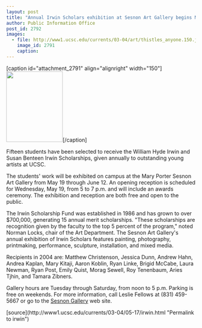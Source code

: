 ```yaml
---
layout: post
title: "Annual Irwin Scholars exhibition at Sesnon Art Gallery begins May 19"
author: Public Information Office
post_id: 2792
images:
  - file: http://www1.ucsc.edu/currents/03-04/art/thistles_anyone.150.jpg
    image_id: 2791
    caption: 
---
```


[caption id="attachment_2791" align="alignright" width="150"]<a href="http://localhost/mysite/wp-content/uploads/2004/05/thistles_anyone.150.jpg"><img class="size-full wp-image-2791" src="http://localhost/mysite/wp-content/uploads/2004/05/thistles_anyone.150.jpg" alt="" width="150" height="187" /></a>[/caption]
<p>
  Fifteen students have been selected to receive the William Hyde Irwin and Susan Benteen Irwin Scholarships, given annually to outstanding young artists at UCSC.<br>
</p>
<p>
  The students' work will be exhibited on campus at the Mary Porter Sesnon Art Gallery from May 19 through June 12. An opening reception is scheduled for Wednesday, May 19, from 5 to 7 p.m. and will include an awards ceremony. The exhibition and reception are both free and open to the public.<br>
</p>
<p>
  The Irwin Scholarship Fund was established in 1986 and has grown to over $700,000, generating 15 annual merit scholarships. "These scholarships are recognition given by the faculty to the top 5 percent of the program," noted Norman Locks, chair of the Art Department. The Sesnon Art Gallery's annual exhibition of Irwin Scholars features painting, photography, printmaking, performance, sculpture, installation, and mixed media.<br>
</p>
<p>
  Recipients in 2004 are: Matthew Christenson, Jessica Dunn, Andrew Hahn, Andrea Kaplan, Mary Kitaji, Aaron Koblin, Ryan Linke, Brigid McCabe, Laura Newman, Ryan Post, Emily Quist, Morag Sewell, Roy Tenenbaum, Aries Tjhin, and Tamara Zibners.<br>
</p>
<p>
  Gallery hours are Tuesday through Saturday, from noon to 5 p.m. Parking is free on weekends. For more information, call Leslie Fellows at (831) 459-5667 or go to the <a href="http://arts.ucsc.edu/sesnon">Sesnon Gallery</a> web site.<br>
</p>
[source](http://www1.ucsc.edu/currents/03-04/05-17/irwin.html "Permalink to irwin")
